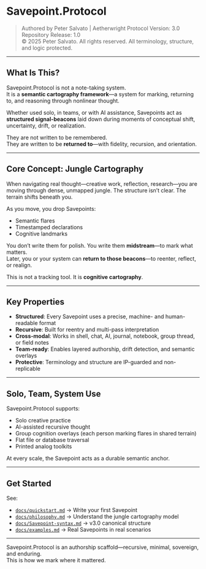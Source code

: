 # Savepoint.Protocol

> Authored by Peter Salvato | Aetherwright
> Protocol Version: 3.0  
> Repository Release: 1.0  
> © 2025 Peter Salvato. All rights reserved. All terminology, structure, and logic protected.

---

## What Is This?

Savepoint.Protocol is not a note-taking system.  
It is a **semantic cartography framework**—a system for marking, returning to, and reasoning through nonlinear thought.

Whether used solo, in teams, or with AI assistance, Savepoints act as **structured signal-beacons** laid down during moments of conceptual shift, uncertainty, drift, or realization.

They are not written to be remembered.  
They are written to be **returned to**—with fidelity, recursion, and orientation.

---

## Core Concept: Jungle Cartography

When navigating real thought—creative work, reflection, research—you are moving through dense, unmapped jungle. The structure isn’t clear. The terrain shifts beneath you.

As you move, you drop Savepoints:
- Semantic flares
- Timestamped declarations
- Cognitive landmarks

You don’t write them for polish. You write them **midstream**—to mark what matters.  
Later, you or your system can **return to those beacons**—to reenter, reflect, or realign.

This is not a tracking tool. It is **cognitive cartography**.

---

## Key Properties

- **Structured**: Every Savepoint uses a precise, machine- and human-readable format
- **Recursive**: Built for reentry and multi-pass interpretation
- **Cross-modal**: Works in shell, chat, AI, journal, notebook, group thread, or field notes
- **Team-ready**: Enables layered authorship, drift detection, and semantic overlays
- **Protective**: Terminology and structure are IP-guarded and non-replicable

---

## Solo, Team, System Use

Savepoint.Protocol supports:
- Solo creative practice
- AI-assisted recursive thought
- Group cognition overlays (each person marking flares in shared terrain)
- Flat file or database traversal
- Printed analog toolkits

At every scale, the Savepoint acts as a durable semantic anchor.

---

## Get Started

See:

- [`docs/quickstart.md`](docs/quickstart.md) → Write your first Savepoint
- [`docs/philosophy.md`](docs/philosophy.md) → Understand the jungle cartography model
- [`docs/Savepoint-syntax.md`](docs/Savepoint-syntax.md) → v3.0 canonical structure
- [`docs/examples.md`](docs/examples.md) → Real Savepoints in real scenarios

---

Savepoint.Protocol is an authorship scaffold—recursive, minimal, sovereign, and enduring.  
This is how we mark where it mattered.
